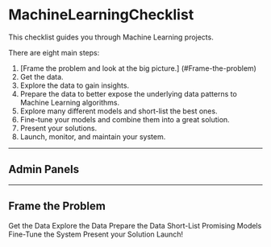 # MachineLearningChecklist
This checklist guides you through Machine Learning projects.

There are eight main steps:

1. [Frame the problem and look at the big picture.] (#Frame-the-problem)
2. Get the data.
3. Explore the data to gain insights.
4. Prepare the data to better expose the underlying data patterns to Machine Learning algorithms.
5. Explore many different models and short-list the best ones.
6. Fine-tune your models and combine them into a great solution.
7. Present your solutions.
8. Launch, monitor, and maintain your system.

---

## Admin Panels

---

## Frame the Problem 
Get the Data 
Explore the Data 
Prepare the Data
Short-List Promising Models
Fine-Tune the System
Present your Solution
Launch!
